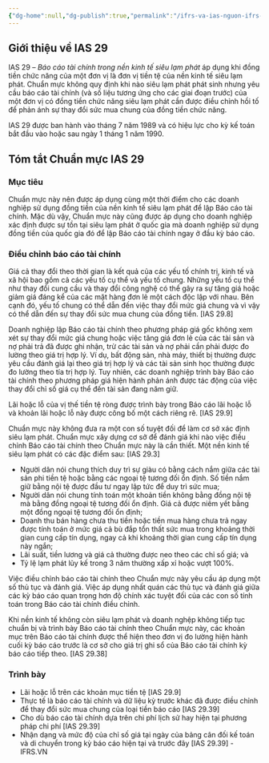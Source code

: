 ```yaml
---
{"dg-home":null,"dg-publish":true,"permalink":"/ifrs-va-ias-nguon-ifrs-org/ias/ias-learning/ias-29-financial-reporting-in-hyperinflationary-economies-ifrs-vn/","dgPassFrontmatter":true,"noteIcon":""}
---
```


## Giới thiệu về IAS 29


IAS 29 – _Báo cáo tài chính trong nền kinh tế siêu lạm phát_ áp dụng khi đồng tiền chức năng của một đơn vị là đơn vị tiền tệ của nền kinh tế siêu lạm phát. Chuẩn mực không quy định khi nào siêu lạm phát phát sinh nhưng yêu cầu báo cáo tài chính (và số liệu tương ứng cho các giai đoạn trước) của một đơn vị có đồng tiền chức năng siêu lạm phát cần được điều chỉnh hồi tố để phản ánh sự thay đổi sức mua chung của đồng tiền chức năng.

IAS 29 được ban hành vào tháng 7 năm 1989 và có hiệu lực cho kỳ kế toán bắt đầu vào hoặc sau ngày 1 tháng 1 năm 1990.

## Tóm tắt Chuẩn mực IAS 29

### Mục tiêu

Chuẩn mực này nên được áp dụng cùng một thời điểm cho các doanh nghiệp sử dụng đồng tiền của nền kinh tế siêu lạm phát để lập Báo cáo tài chính. Mặc dù vậy, Chuẩn mực này cũng được áp dụng cho doanh nghiệp xác định được sự tồn tại siêu lạm phát ở quốc gia mà doanh nghiệp sử dụng đồng tiền của quốc gia đó để lập Báo cáo tài chính ngay ở đầu kỳ báo cáo.

### Điều chỉnh báo cáo tài chính

Giá cả thay đổi theo thời gian là kết quả của các yếu tố chính trị, kinh tế và xã hội bao gồm cả các yếu tố cụ thể và yếu tố chung. Những yếu tố cụ thể như thay đổi cung cầu và thay đổi công nghệ có thể gây ra sự tăng giá hoặc giảm giá đáng kể của các mặt hàng đơn lẻ một cách độc lập với nhau. Bên cạnh đó, yếu tố chung có thể dẫn đến việc thay đổi mức giá chung và vì vậy có thể dẫn đến sự thay đổi sức mua chung của đồng tiền. [IAS 29.8]

Doanh nghiệp lập Báo cáo tài chính theo phương pháp giá gốc không xem xét sự thay đổi mức giá chung hoặc việc tăng giá đơn lẻ của các tài sản và nợ phải trả đã được ghi nhận, trừ các tài sản và nợ phải cần phải được đo lường theo giá trị hợp lý. Ví dụ, bất động sản, nhà máy, thiết bị thường được yêu cầu đánh giá lại theo giá trị hợp lý và các tài sản sinh học thường được đo lường theo tía trị hợp lý. Tuy nhiên, các doanh nghiệp trình bày Báo cáo tài chính theo phương pháp giá hiện hành phản ánh được tác động của việc thay đổi chỉ số giá cụ thể đến tài sản đang năm giữ.

Lãi hoặc lỗ của vị thế tiền tệ ròng được trình bày trong Báo cáo lãi hoặc lỗ và khoản lãi hoặc lỗ này được công bố một cách riêng rẽ. [IAS 29.9]

Chuẩn mực này không đưa ra một con số tuyệt đối để làm cơ sở xác định siêu lạm phát. Chuẩn mực xây dựng cơ sở để đánh giá khi nào việc điều chỉnh Báo cáo tài chính theo Chuẩn mực này là cần thiết. Một nền kinh tế siêu lạm phát có các đặc điểm sau: [IAS 29.3]

- Người dân nói chung thích duy trì sự giàu có bằng cách nắm giữa các tài sản phi tiền tệ hoặc bằng các ngoại tệ tương đối ổn định. Số tiền nắm giữ bằng nội tệ được đầu tư ngay lập tức để duy trì sức mua;
- Người dân nói chung tính toán một khoản tiền không bằng đồng nội tệ mà bằng đồng ngoại tệ tương đối ổn định. Giá cả được niêm yết bằng một đồng ngoại tệ tương đối ổn định;
- Doanh thu bán hàng chưa thu tiền hoặc tiền mua hàng chưa trả ngay được tính toán ở mức giá cả bù đắp tổn thất sức mua trong khoảng thời gian cung cấp tín dụng, ngay cả khi khoảng thời gian cung cấp tín dụng này ngắn;
- Lãi suất, tiền lương và giá cả thường được neo theo các chỉ số giá; và
- Tỷ lệ lạm phát lũy kế trong 3 năm thường xấp xỉ hoặc vượt 100%.

Việc điều chỉnh báo cáo tài chính theo Chuẩn mực này yêu cầu áp dụng một số thủ tục và đánh giá. Việc áp dụng nhất quán các thủ tục và đánh giá giữa các kỳ báo cáo quan trọng hơn độ chính xác tuyệt đối của các con số tính toán trong Báo cáo tài chính điều chỉnh.

Khi nền kinh tế không còn siêu lạm phát và doanh nghệp không tiếp tục chuẩn bị và trình bày Báo cáo tài chính theo Chuẩn mực này, các khoản mục trên Báo cáo tài chính được thể hiện theo đơn vị đo lường hiện hành cuối kỳ báo cáo trước là cơ sở cho giá trị ghi sổ của Báo cáo tài chính kỳ báo cáo tiếp theo. [IAS 29.38]

### Trình bày

- Lãi hoặc lỗ trên các khoản mục tiền tệ [IAS 29.9]
- Thực tế là báo cáo tài chính và dữ liệu kỳ trước khác đã được điều chỉnh để thay đổi sức mua chung của loại tiền báo cáo [IAS 29.39]
- Cho dù báo cáo tài chính dựa trên chi phí lịch sử hay hiện tại phương pháp chi phí [IAS 29.39]
- Nhận dạng và mức độ của chỉ số giá tại ngày của bảng cân đối kế toán và di chuyển trong kỳ báo cáo hiện tại và trước đây [IAS 29.39] - IFRS.VN